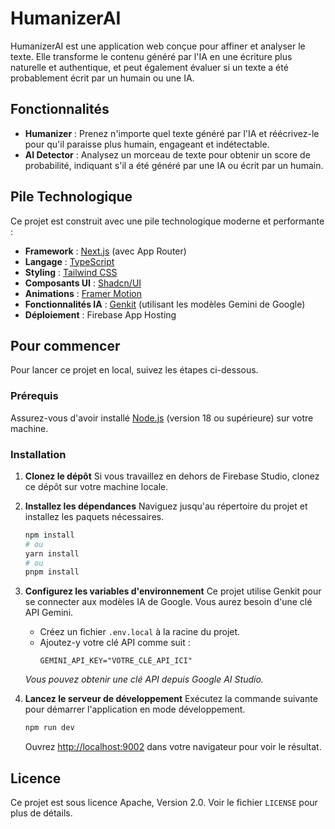 # HumanizerAI

HumanizerAI est une application web conçue pour affiner et analyser le texte. Elle transforme le contenu généré par l'IA en une écriture plus naturelle et authentique, et peut également évaluer si un texte a été probablement écrit par un humain ou une IA.

## Fonctionnalités

- **Humanizer** : Prenez n'importe quel texte généré par l'IA et réécrivez-le pour qu'il paraisse plus humain, engageant et indétectable.
- **AI Detector** : Analysez un morceau de texte pour obtenir un score de probabilité, indiquant s'il a été généré par une IA ou écrit par un humain.

## Pile Technologique

Ce projet est construit avec une pile technologique moderne et performante :

- **Framework** : [Next.js](https://nextjs.org/) (avec App Router)
- **Langage** : [TypeScript](https://www.typescriptlang.org/)
- **Styling** : [Tailwind CSS](https://tailwindcss.com/)
- **Composants UI** : [Shadcn/UI](https://ui.shadcn.com/)
- **Animations** : [Framer Motion](https://www.framer.com/motion/)
- **Fonctionnalités IA** : [Genkit](https://firebase.google.com/docs/genkit) (utilisant les modèles Gemini de Google)
- **Déploiement** : Firebase App Hosting

## Pour commencer

Pour lancer ce projet en local, suivez les étapes ci-dessous.

### Prérequis

Assurez-vous d'avoir installé [Node.js](https://nodejs.org/) (version 18 ou supérieure) sur votre machine.

### Installation

1.  **Clonez le dépôt**
    Si vous travaillez en dehors de Firebase Studio, clonez ce dépôt sur votre machine locale.

2.  **Installez les dépendances**
    Naviguez jusqu'au répertoire du projet et installez les paquets nécessaires.
    ```bash
    npm install
    # ou
    yarn install
    # ou
    pnpm install
    ```

3.  **Configurez les variables d'environnement**
    Ce projet utilise Genkit pour se connecter aux modèles IA de Google. Vous aurez besoin d'une clé API Gemini.

    - Créez un fichier `.env.local` à la racine du projet.
    - Ajoutez-y votre clé API comme suit :
      ```
      GEMINI_API_KEY="VOTRE_CLÉ_API_ICI"
      ```
    *Vous pouvez obtenir une clé API depuis Google AI Studio.*

4.  **Lancez le serveur de développement**
    Exécutez la commande suivante pour démarrer l'application en mode développement.
    ```bash
    npm run dev
    ```
    Ouvrez [http://localhost:9002](http://localhost:9002) dans votre navigateur pour voir le résultat.

## Licence

Ce projet est sous licence Apache, Version 2.0. Voir le fichier `LICENSE` pour plus de détails.

